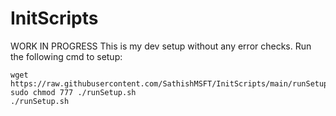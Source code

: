 # InitScripts
WORK IN PROGRESS
This is my dev setup without any error checks.
Run the following cmd to setup:

    wget https://raw.githubusercontent.com/SathishMSFT/InitScripts/main/runSetup.sh
    sudo chmod 777 ./runSetup.sh
    ./runSetup.sh
